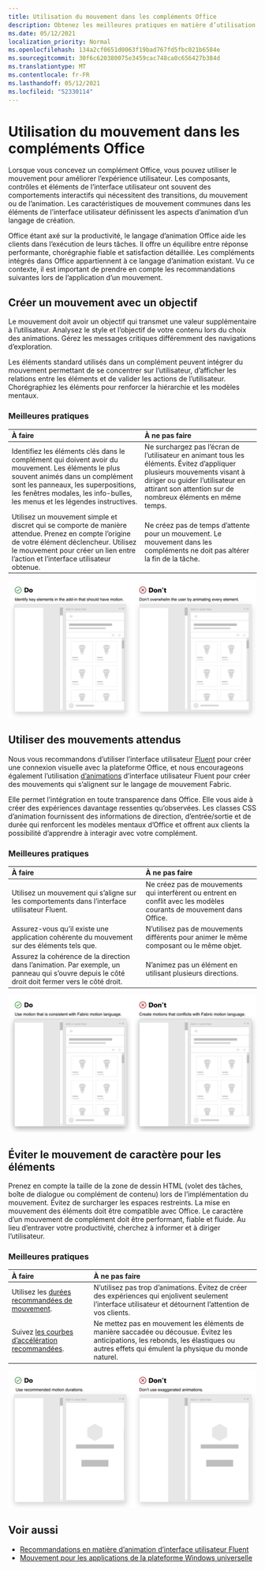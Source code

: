 ```yaml
---
title: Utilisation du mouvement dans les compléments Office
description: Obtenez les meilleures pratiques en matière d’utilisation des transitions, du mouvement ou de l’animation dans Office des modules.
ms.date: 05/12/2021
localization_priority: Normal
ms.openlocfilehash: 134a2cf0651d0063f19bad767fd5fbc021b6584e
ms.sourcegitcommit: 30f6c620380075e3459cac748ca0c656427b384d
ms.translationtype: MT
ms.contentlocale: fr-FR
ms.lasthandoff: 05/12/2021
ms.locfileid: "52330114"
---
```

# <a name="using-motion-in-office-add-ins"></a>Utilisation du mouvement dans les compléments Office

Lorsque vous concevez un complément Office, vous pouvez utiliser le mouvement pour améliorer l’expérience utilisateur. Les composants, contrôles et éléments de l’interface utilisateur ont souvent des comportements interactifs qui nécessitent des transitions, du mouvement ou de l’animation. Les caractéristiques de mouvement communes dans les éléments de l’interface utilisateur définissent les aspects d’animation d’un langage de création.

Office étant axé sur la productivité, le langage d’animation Office aide les clients dans l’exécution de leurs tâches. Il offre un équilibre entre réponse performante, chorégraphie fiable et satisfaction détaillée. Les compléments intégrés dans Office appartiennent à ce langage d’animation existant. Vu ce contexte, il est important de prendre en compte les recommandations suivantes lors de l’application d’un mouvement.

## <a name="create-motion-with-a-purpose"></a>Créer un mouvement avec un objectif

Le mouvement doit avoir un objectif qui transmet une valeur supplémentaire à l’utilisateur. Analysez le style et l’objectif de votre contenu lors du choix des animations. Gérez les messages critiques différemment des navigations d’exploration.

Les éléments standard utilisés dans un complément peuvent intégrer du mouvement permettant de se concentrer sur l’utilisateur, d’afficher les relations entre les éléments et de valider les actions de l’utilisateur. Chorégraphiez les éléments pour renforcer la hiérarchie et les modèles mentaux.

### <a name="best-practices"></a>Meilleures pratiques

|À faire|À ne pas faire|
|:-----|:-----|
|Identifiez les éléments clés dans le complément qui doivent avoir du mouvement. Les éléments le plus souvent animés dans un complément sont les panneaux, les superpositions, les fenêtres modales, les info-bulles, les menus et les légendes instructives.| Ne surchargez pas l’écran de l’utilisateur en animant tous les éléments. Évitez d’appliquer plusieurs mouvements visant à diriger ou guider l’utilisateur en attirant son attention sur de nombreux éléments en même temps. |
|Utilisez un mouvement simple et discret qui se comporte de manière attendue. Prenez en compte l’origine de votre élément déclencheur. Utilisez le mouvement pour créer un lien entre l’action et l’interface utilisateur obtenue. | Ne créez pas de temps d’attente pour un mouvement. Le mouvement dans les compléments ne doit pas altérer la fin de la tâche.|

![GIF qui affiche une ouverture de panneau avec un minimum d’éléments de déplacement à côté d’une image GIF qui affiche une ouverture de panneau avec de nombreux éléments de déplacement](../images/add-in-motion-purpose.gif)

## <a name="use-expected-motions"></a>Utiliser des mouvements attendus

Nous vous recommandons d’utiliser l’interface utilisateur [Fluent](https://developer.microsoft.com/fluentui#/) pour créer une connexion visuelle avec la plateforme Office, et nous encourageons également l’utilisation [d’animations](https://developer.microsoft.com/fluentui#/styles/web/motion) d’interface utilisateur Fluent pour créer des mouvements qui s’alignent sur le langage de mouvement Fabric.

Elle permet l’intégration en toute transparence dans Office. Elle vous aide à créer des expériences davantage ressenties qu’observées. Les classes CSS d’animation fournissent des informations de direction, d’entrée/sortie et de durée qui renforcent les modèles mentaux d’Office et offrent aux clients la possibilité d’apprendre à interagir avec votre complément.

### <a name="best-practices"></a>Meilleures pratiques

|À faire|À ne pas faire|
|:-----|:-----|
|Utilisez un mouvement qui s’aligne sur les comportements dans l’interface utilisateur Fluent.| Ne créez pas de mouvements qui interfèrent ou entrent en conflit avec les modèles courants de mouvement dans Office.
|Assurez-vous qu’il existe une application cohérente du mouvement sur des éléments tels que.| N’utilisez pas de mouvements différents pour animer le même composant ou le même objet.|
|Assurez la cohérence de la direction dans l’animation. Par exemple, un panneau qui s’ouvre depuis le côté droit doit fermer vers le côté droit.|N’animez pas un élément en utilisant plusieurs directions.

![Gif qui affiche une ouverture modale d’une manière attendue à côté d’une image GIF qui affiche une ouverture modale de manière inattendue](../images/add-in-motion-expected.gif)

## <a name="avoid-out-of-character-motion-for-an-element"></a>Éviter le mouvement de caractère pour les éléments

Prenez en compte la taille de la zone de dessin HTML (volet des tâches, boîte de dialogue ou complément de contenu) lors de l’implémentation du mouvement. Évitez de surcharger les espaces restreints. La mise en mouvement des éléments doit être compatible avec Office. Le caractère d’un mouvement de complément doit être performant, fiable et fluide. Au lieu d’entraver votre productivité, cherchez à informer et à diriger l’utilisateur.

### <a name="best-practices"></a>Meilleures pratiques

|À faire|À ne pas faire|
|:-----|:-----|
| Utilisez les [durées recommandées de mouvement](https://developer.microsoft.com/fluentui#/styles/web/motion). | N’utilisez pas trop d’animations. Évitez de créer des expériences qui enjolivent seulement l’interface utilisateur et détournent l’attention de vos clients.
| Suivez [les courbes d’accélération recommandées](/windows/uwp/design/motion/timing-and-easing#easing-in-fluent-motion).  |Ne mettez pas en mouvement les éléments de manière saccadée ou décousue. Évitez les anticipations, les rebonds, les élastiques ou autres effets qui émulent la physique du monde naturel.|

![GIF qui affiche le chargement des vignettes à l’aide d’une fondue légère à côté d’une image GIF qui affiche le chargement des vignettes avec rebond](../images/add-in-motion-character.gif)

## <a name="see-also"></a>Voir aussi

* [Recommandations en matière d’animation d’interface utilisateur Fluent](https://developer.microsoft.com/fluentui#/styles/web/motion)
* [Mouvement pour les applications de la plateforme Windows universelle](/windows/uwp/design/motion)
